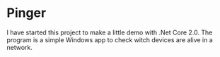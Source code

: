 # Pinger

I have started this project to make a little demo with .Net Core 2.0. 
The program is a simple Windows app to check witch devices are alive in a network.
